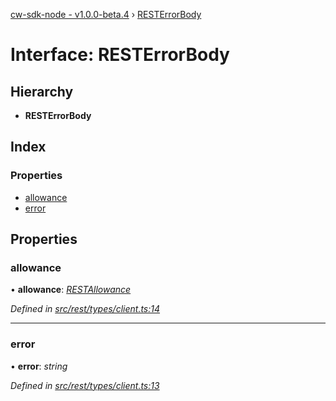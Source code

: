 [cw-sdk-node - v1.0.0-beta.4](../README.md) › [RESTErrorBody](resterrorbody.md)

# Interface: RESTErrorBody

## Hierarchy

* **RESTErrorBody**

## Index

### Properties

* [allowance](resterrorbody.md#allowance)
* [error](resterrorbody.md#error)

## Properties

###  allowance

• **allowance**: *[RESTAllowance](restallowance.md)*

*Defined in [src/rest/types/client.ts:14](https://github.com/cryptowatch/cw-sdk-node/blob/4ac4429/src/rest/types/client.ts#L14)*

___

###  error

• **error**: *string*

*Defined in [src/rest/types/client.ts:13](https://github.com/cryptowatch/cw-sdk-node/blob/4ac4429/src/rest/types/client.ts#L13)*
